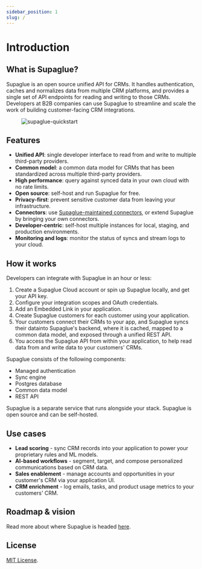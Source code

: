 ```yaml
---
sidebar_position: 1
slug: /
---
```


# Introduction

## What is Supaglue?

Supaglue is an open source unified API for CRMs. It handles authentication, caches and normalizes data from multiple CRM platforms, and provides a single set of API endpoints for reading and writing to those CRMs. Developers at B2B companies can use Supaglue to streamline and scale the work of building customer-facing CRM integrations.

<figure>

![supaglue-quickstart](/img/social_img.png)

</figure>

## Features

- **Unified API**: single developer interface to read from and write to multiple third-party providers.
- **Common model**: a common data model for CRMs that has been standardized across multiple third-party providers.
- **High performance**: query against synced data in your own cloud with no rate limits.
- **Open source**: self-host and run Supaglue for free.
- **Privacy-first**: prevent sensitive customer data from leaving your infrastructure.
- **Connectors**: use [Supaglue-maintained connectors](category/connectors), or extend Supaglue by bringing your own connectors.
- **Developer-centric**: self-host multiple instances for local, staging, and production environments.
- **Monitoring and logs**: monitor the status of syncs and stream logs to your cloud.

## How it works

Developers can integrate with Supaglue in an hour or less:

1. Create a Supaglue Cloud account or spin up Supaglue locally, and get your API key.
2. Configure your integration scopes and OAuth credentials.
3. Add an Embedded Link in your application.
4. Create Supaglue customers for each customer using your application.
5. Your customers connect their CRMs to your app, and Supaglue syncs their datainto Supaglue's backend, where it is cached, mapped to a common data model, and exposed through a unified REST API.
6. You access the Supaglue API from within your application, to help read data from and write data to your customers' CRMs.

Supaglue consists of the following components:

- Managed authentication
- Sync engine
- Postgres database
- Common data model
- REST API

Supaglue is a separate service that runs alongside your stack. Supaglue is open source and can be self-hosted.

## Use cases

- **Lead scoring** - sync CRM records into your application to power your proprietary rules and ML models.
- **AI-based workflows** - segment, target, and compose personalized communications based on CRM data.
- **Sales enablement** - manage accounts and opportunities in your customer's CRM via your application UI.
- **CRM enrichment** - log emails, tasks, and product usage metrics to your customers' CRM.

## Roadmap & vision

Read more about where Supaglue is headed [here](/roadmap).

## License

[MIT License](https://github.com/supaglue-labs/supaglue/blob/main/LICENSE).

